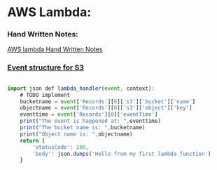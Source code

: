 # AWS Lambda:
### Hand Written Notes:
<a href="https://github.com/vaibhavkapase1302/AWS-Services/blob/main/AWS%20Fundamentals.pdf">AWS lambda Hand Written Notes

### Event structure for S3
```js

import json def lambda_handler(event, context):
    # TODO implement
    bucketname = event['Records'][0]['s3']['bucket']['name']
    objectname = event['Records'][0]['s3']['object']['key']
    eventtime = event['Records'][0]['eventTime']
    print("The event is happened at: ",eventtime)
    print("The bucket name is: ",bucketname)
    print("Object name is: ",objectname)
    return {
        'statusCode': 200,
        'body': json.dumps('Hello from my first lambda function')
    }

```
